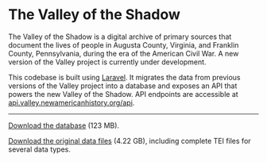 # The Valley of the Shadow

The Valley of the Shadow is a digital archive of primary sources that document the lives of people in Augusta County, Virginia, and Franklin County, Pennsylvania, during the era of the American Civil War. A new version of the Valley project is currently under development.

This codebase is built using [Laravel](https://laravel.com). It migrates the data from previous versions of the Valley project into a database and exposes an API that powers the new Valley of the Shadow. API endpoints are accessible at [api.valley.newamericanhistory.org/api](https://api.valley.newamericanhistory.org/api).

---

[Download the database](https://api.valley.newamericanhistory.org/storage/data/api.valley.newamericanhistory.org.sql) (123 MB).

[Download the original data files](https://api.valley.newamericanhistory.org/storage/data/import-data.zip) (4.22 GB), including complete TEI files for several data types.
